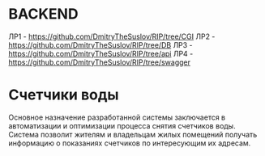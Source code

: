 # BACKEND
ЛР1 - https://github.com/DmitryTheSuslov/RIP/tree/CGI
ЛР2 - https://github.com/DmitryTheSuslov/RIP/tree/DB
ЛР3 - https://github.com/DmitryTheSuslov/RIP/tree/api
ЛР4 - https://github.com/DmitryTheSuslov/RIP/tree/swagger



# Счетчики воды
Основное назначение разработанной системы заключается в автоматизации и оптимизации процесса снятия счетчиков воды. Система позволит жителям и владельцам жилых помещений получать информацию о показаниях счетчиков по интересующим их адресам. 

